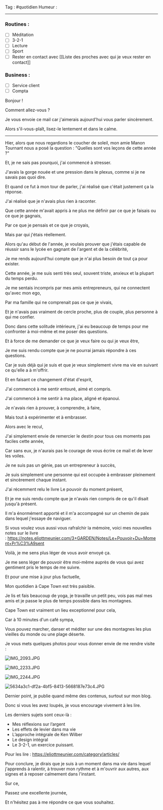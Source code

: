 Tag : #quotidien 
Humeur : 
***

### Routines : 
- [ ] Méditation
- [ ] 3-2-1
- [ ] Lecture
- [ ] Sport
- [ ] Rester en contact avec [[Liste des proches avec qui je veux rester en contact]]

### Business : 
- [ ] Service client 
- [ ] Compta 

Bonjour !

Comment allez-vous ?

  

Je vous envoie ce mail car j'aimerais aujourd'hui vous parler sincèrement. 

Alors s'il-vous-plaît, lisez-le lentement et dans le calme. 

  

***

  

Hier, alors que nous regardions le coucher de soleil, mon amie Manon Tournant nous a posé la question : "Quelles sont vos leçons de cette année ?"

Et, je ne sais pas pourquoi, j'ai commencé à stresser. 

J'avais la gorge nouée et une pression dans le plexus, comme si je ne savais pas quoi dire. 

  

Et quand ce fut à mon tour de parler, j'ai réalisé que c'était justement ça la réponse.

J'ai réalisé que je n'avais plus rien à raconter.

Que cette année m'avait appris à ne plus me définir par ce que je faisais ou ce que je gagnais, 

Par ce que je pensais et ce que je croyais,

Mais par qui j'étais réellement.

  

Alors qu'au début de l'année, je voulais prouver que j'étais capable de réussir sans le lycée en gagnant de l'argent et de la célébrité,

Je me rends aujourd'hui compte que je n'ai plus besoin de tout ça pour exister.   

  

Cette année, je me suis senti très seul, souvent triste, anxieux et la plupart du temps perdu. 

Je me sentais incompris par mes amis entrepreneurs, qui ne connectent qu'avec mon ego, 

Par ma famille qui ne comprenait pas ce que je vivais,

Et je n'avais pas vraiment de cercle proche, plus de couple, plus personne à qui me confier. 

  

Donc dans cette solitude intérieure, j'ai eu beaucoup de temps pour me confronter à moi-même et me poser des questions.

Et à force de me demander ce que je veux faire ou qui je veux être,

Je me suis rendu compte que je ne pourrai jamais répondre à ces questions.

Car je suis déjà qui je suis et que je veux simplement vivre ma vie en suivant ce qu'elle a à m'offrir.

  

Et en faisant ce changement d'état d'esprit, 

J'ai commencé à me sentir entouré, aimé et compris.

J'ai commencé à me sentir à ma place, aligné et épanoui.

  

Je n'avais rien à prouver, à comprendre, à faire, 

Mais tout à expérimenter et à embrasser. 

  

Alors avec le recul,

J'ai simplement envie de remercier le destin pour tous ces moments pas faciles cette année,

Car sans eux, je n'aurais pas le courage de vous écrire ce mail et de lever les voiles.

  

Je ne suis pas un génie, pas un entrepreneur à succès, 

Je suis simplement une personne qui est occupée à embrasser pleinement et sincèrement chaque instant.

  

J'ai récemment relu le livre Le pouvoir du moment présent,

Et je me suis rendu compte que je n'avais rien compris de ce qu'il disait jusqu'à présent.

Il m'a énormément apporté et il m'a accompagné sur un chemin de paix dans lequel j'essaye de naviguer.

  

Si vous voulez vous aussi vous rafraîchir la mémoire, voici mes nouvelles notes sur le livre : https://notes.eliottmeunier.com/3+GARDEN/Notes/Le+Pouvoir+Du+Moment+Pr%C3%A9sent

  

Voilà, je me sens plus léger de vous avoir envoyé ça.

Je me sens léger de pouvoir être moi-même auprès de vous qui avez gentiment pris le temps de me suivre. 

  

Et pour une mise à jour plus factuelle,

Mon quotidien à Cape Town est très paisible.

  

Je lis et fais beaucoup de yoga, je travaille un petit peu, vois pas mal mes amis et je passe le plus de temps possible dans les montagnes.

Cape Town est vraiment un lieu exceptionnel pour cela, 

Car à 10 minutes d'un café sympa,

Vous pouvez marcher, danser et méditer sur une des montagnes les plus vieilles du monde ou une plage déserte.

  

Je vous mets quelques photos pour vous donner envie de me rendre visite : 

  

![IMG_2093.JPG](blob:https://mail.google.com/db5c31d6-6666-42c9-85bb-578e3f5ec885)  

![IMG_2233.JPG](blob:https://mail.google.com/8a35cc74-fe5a-4179-9d3d-f631ea30e70b)  

  

  

![IMG_2244.JPG](blob:https://mail.google.com/34b1d759-70bf-4652-b58b-3d3ec2782067)  

![5634a3c1-df2a-4bf5-8413-5668187e73c4.JPG](blob:https://mail.google.com/aca52363-1c27-4d7d-a8cf-688a893c87dd)  

  

  

Dernier point, je publie quand même des contenus, surtout sur mon blog.

Donc si vous les avez loupés, je vous encourage vivement à les lire.

Les derniers sujets sont ceux-là : 

-   Mes réflexions sur l’argent
-   Les effets de levier dans ma vie
-   L’approche intégrale de Ken Wilber
-   Le design intégral
-   Le 3-2-1, un exercice puissant.

Pour les lire : https://eliottmeunier.com/category/articles/

  

Pour conclure, je dirais que je suis à un moment dans ma vie dans lequel j'apprends à ralentir, à trouver mon rythme et à m'ouvrir aux autres, aux signes et à reposer calmement dans l'instant.

  

Sur ce, 

Passez une excellente journée,

Et n'hésitez pas à me répondre ce que vous souhaitez.